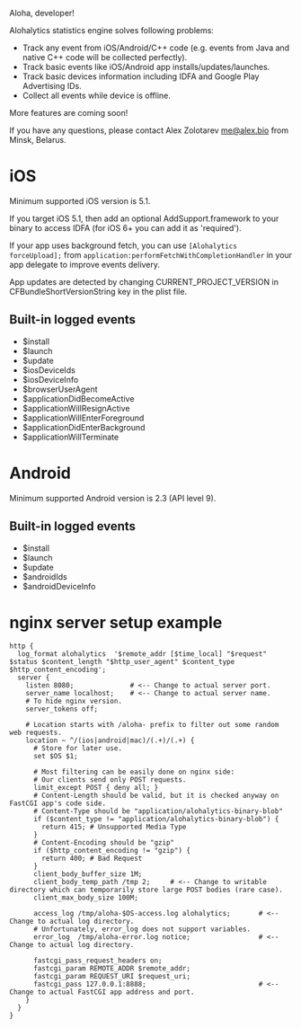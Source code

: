 Aloha, developer!

Alohalytics statistics engine solves following problems:
- Track any event from iOS/Android/C++ code (e.g. events from Java and native C++ code will be collected perfectly).
- Track basic events like iOS/Android app installs/updates/launches.
- Track basic devices information including IDFA and Google Play Advertising IDs.
- Collect all events while device is offline.

More features are coming soon!

If you have any questions, please contact Alex Zolotarev <me@alex.bio> from Minsk, Belarus.

iOS
======
Minimum supported iOS version is 5.1.

If you target iOS 5.1, then add an optional AddSupport.framework to your binary to access IDFA (for iOS 6+ you can add it as 'required').

If your app uses background fetch, you can use ```[Alohalytics forceUpload];``` from ```application:performFetchWithCompletionHandler``` in your app delegate to improve events delivery.

App updates are detected by changing CURRENT_PROJECT_VERSION in CFBundleShortVersionString key in the plist file.

Built-in logged events
------
- $install
- $launch
- $update
- $iosDeviceIds
- $iosDeviceInfo
- $browserUserAgent
- $applicationDidBecomeActive
- $applicationWillResignActive
- $applicationWillEnterForeground
- $applicationDidEnterBackground
- $applicationWillTerminate


Android
======
Minimum supported Android version is 2.3 (API level 9).

Built-in logged events
------
- $install
- $launch
- $update
- $androidIds
- $androidDeviceInfo


nginx server setup example
======
```
http {
  log_format alohalytics  '$remote_addr [$time_local] "$request" $status $content_length "$http_user_agent" $content_type $http_content_encoding';
  server {
    listen 8080;              # <-- Change to actual server port.
    server_name localhost;    # <-- Change to actual server name.
    # To hide nginx version.
    server_tokens off;

    # Location starts with /aloha- prefix to filter out some random web requests.
    location ~ ^/(ios|android|mac)/(.+)/(.+) {
      # Store for later use.
      set $OS $1;

      # Most filtering can be easily done on nginx side:
      # Our clients send only POST requests.
      limit_except POST { deny all; }
      # Content-Length should be valid, but it is checked anyway on FastCGI app's code side.
      # Content-Type should be "application/alohalytics-binary-blob"
      if ($content_type != "application/alohalytics-binary-blob") {
        return 415; # Unsupported Media Type
      }
      # Content-Encoding should be "gzip"
      if ($http_content_encoding != "gzip") {
        return 400; # Bad Request
      }
      client_body_buffer_size 1M;
      client_body_temp_path /tmp 2;     # <-- Change to writable directory which can temporarily store large POST bodies (rare case).
      client_max_body_size 100M;

      access_log /tmp/aloha-$OS-access.log alohalytics;       # <-- Change to actual log directory.
      # Unfortunately, error_log does not support variables.
      error_log  /tmp/aloha-error.log notice;                 # <-- Change to actual log directory.

      fastcgi_pass_request_headers on;
      fastcgi_param REMOTE_ADDR $remote_addr;
      fastcgi_param REQUEST_URI $request_uri;
      fastcgi_pass 127.0.0.1:8888;                            # <-- Change to actual FastCGI app address and port.
    }
  }
}

```
